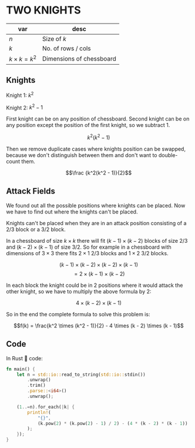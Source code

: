 # TWO KNIGHTS

| var                | desc                     |
| ------------------ | ------------------------ |
| $n$                | Size of $k$              |
| $k$                | No. of rows / cols       |
| $k \times k = k^2$ | Dimensions of chessboard |

## Knights

Knight 1: $k^2$

Knight 2: $k^2 - 1$

First knight can be on any position of chessboard.
Second knight can be on any position except the position of the first knight, so we subtract 1.

$$k^2(k^2 - 1)$$

Then we remove duplicate cases where knights position can be swapped, because we don't distinguish between them and don't want to double-count them.

$$\frac {k^2(k^2 - 1)}{2}$$

## Attack Fields

We found out all the possible positions where knights can be placed. Now we have to find out where the knights can't be placed.

Knights can't be placed when they are in an attack position consisting of a 2/3 block or a 3/2 block.

In a chessboard of size $k \times k$ there will fit $(k - 1) \times (k - 2)$ blocks of size 2/3 and $(k - 2) \times (k - 1)$ of size 3/2. So for example in a chessboard with dimensions of $3 \times 3$ there fits $2 \times 1$ 2/3 blocks and $1 \times 2$ 3/2 blocks.

$$(k - 1) \times (k - 2) \times (k - 2) \times (k - 1)$$
$$= 2 \times (k - 1) \times (k - 2)$$

In each block the knight could be in 2 positions where it would attack the other knight, so we have to multiply the above formula by 2:

$$4 \times (k - 2) \times (k - 1)$$

So in the end the complete formula to solve this problem is:

$$f(k) = \frac{k^2 \times (k^2 - 1)}{2} - 4 \times (k - 2) \times (k - 1)$$

## Code

In Rust 🦀 code:

```rust
fn main() {
    let n = std::io::read_to_string(std::io::stdin())
        .unwrap()
        .trim()
        .parse::<i64>()
        .unwrap();

    (1..=n).for_each(|k| {
        println!(
            "{}",
            (k.pow(2) * (k.pow(2) - 1) / 2) - (4 * (k - 2) * (k - 1))
        );
    });
}
```
